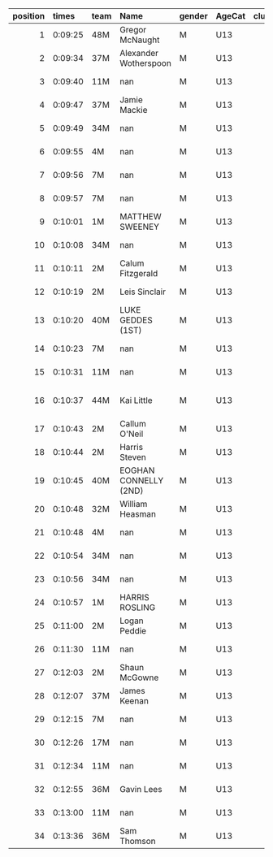 |   position | times   | team   | Name                  | gender   | AgeCat   |   clubnumber | Club name           | Website                               |
|-----------:|:--------|:-------|:----------------------|:---------|:---------|-------------:|:--------------------|:--------------------------------------|
|          1 | 0:09:25 | 48M    | Gregor McNaught       | M        | U13      |           48 | Springburn Harriers | https://www.springburnharriers.co.uk/ |
|          2 | 0:09:34 | 37M    | Alexander Wotherspoon | M        | U13      |           37 | Law & District AAC  | http://www.lawaac.co.uk/              |
|          3 | 0:09:40 | 11M    | nan                   | M        | U13      |           11 | Airdrie Harriers    | http://airdrieharriers.org/           |
|          4 | 0:09:47 | 37M    | Jamie Mackie          | M        | U13      |           37 | Law & District AAC  | http://www.lawaac.co.uk/              |
|          5 | 0:09:49 | 34M    | nan                   | M        | U13      |           34 | Kilbarchan AAC      | https://kilbarchanaac.org.uk/         |
|          6 | 0:09:55 | 4M     | nan                   | M        | U13      |            4 | Inverclyde AC       | https://www.inverclydeac.org/         |
|          7 | 0:09:56 | 7M     | nan                   | M        | U13      |            7 | Giffnock North AC   | https://www.giffnocknorth.co.uk/      |
|          8 | 0:09:57 | 7M     | nan                   | M        | U13      |            7 | Giffnock North AC   | https://www.giffnocknorth.co.uk/      |
|          9 | 0:10:01 | 1M     | MATTHEW SWEENEY       | M        | U13      |            1 | East Kilbride AC    | http://www.ekac.org.uk/               |
|         10 | 0:10:08 | 34M    | nan                   | M        | U13      |           34 | Kilbarchan AAC      | https://kilbarchanaac.org.uk/         |
|         11 | 0:10:11 | 2M     | Calum Fitzgerald      | M        | U13      |            2 | Kilmarnock H&AC     | http://www.kilmarnockharriers.com/    |
|         12 | 0:10:19 | 2M     | Leis Sinclair         | M        | U13      |            2 | Kilmarnock H&AC     | http://www.kilmarnockharriers.com/    |
|         13 | 0:10:20 | 40M    | LUKE GEDDES (1ST)     | M        | U13      |           40 | Motherwell AC       | https://motherwellac.com/             |
|         14 | 0:10:23 | 7M     | nan                   | M        | U13      |            7 | Giffnock North AC   | https://www.giffnocknorth.co.uk/      |
|         15 | 0:10:31 | 11M    | nan                   | M        | U13      |           11 | Airdrie Harriers    | http://airdrieharriers.org/           |
|         16 | 0:10:37 | 44M    | Kai Little            | M        | U13      |           44 | North Ayrshire AAC  | https://naathletics.co.uk/            |
|         17 | 0:10:43 | 2M     | Callum O'Neil         | M        | U13      |            2 | Kilmarnock H&AC     | http://www.kilmarnockharriers.com/    |
|         18 | 0:10:44 | 2M     | Harris Steven         | M        | U13      |            2 | Kilmarnock H&AC     | http://www.kilmarnockharriers.com/    |
|         19 | 0:10:45 | 40M    | EOGHAN CONNELLY (2ND) | M        | U13      |           40 | Motherwell AC       | https://motherwellac.com/             |
|         20 | 0:10:48 | 32M    | William Heasman       | M        | U13      |           32 | Helensburgh AAC     | https://www.helensburghaac.com/       |
|         21 | 0:10:48 | 4M     | nan                   | M        | U13      |            4 | Inverclyde AC       | https://www.inverclydeac.org/         |
|         22 | 0:10:54 | 34M    | nan                   | M        | U13      |           34 | Kilbarchan AAC      | https://kilbarchanaac.org.uk/         |
|         23 | 0:10:56 | 34M    | nan                   | M        | U13      |           34 | Kilbarchan AAC      | https://kilbarchanaac.org.uk/         |
|         24 | 0:10:57 | 1M     | HARRIS ROSLING        | M        | U13      |            1 | East Kilbride AC    | http://www.ekac.org.uk/               |
|         25 | 0:11:00 | 2M     | Logan Peddie          | M        | U13      |            2 | Kilmarnock H&AC     | http://www.kilmarnockharriers.com/    |
|         26 | 0:11:30 | 11M    | nan                   | M        | U13      |           11 | Airdrie Harriers    | http://airdrieharriers.org/           |
|         27 | 0:12:03 | 2M     | Shaun McGowne         | M        | U13      |            2 | Kilmarnock H&AC     | http://www.kilmarnockharriers.com/    |
|         28 | 0:12:07 | 37M    | James Keenan          | M        | U13      |           37 | Law & District AAC  | http://www.lawaac.co.uk/              |
|         29 | 0:12:15 | 7M     | nan                   | M        | U13      |            7 | Giffnock North AC   | https://www.giffnocknorth.co.uk/      |
|         30 | 0:12:26 | 17M    | nan                   | M        | U13      |           17 | Calderglen Harriers | http://www.calderglenharriers.org.uk/ |
|         31 | 0:12:34 | 11M    | nan                   | M        | U13      |           11 | Airdrie Harriers    | http://airdrieharriers.org/           |
|         32 | 0:12:55 | 36M    | Gavin Lees            | M        | U13      |           36 | Larkhall YMCA       | https://www.larkhallymcaharriers.org  |
|         33 | 0:13:00 | 11M    | nan                   | M        | U13      |           11 | Airdrie Harriers    | http://airdrieharriers.org/           |
|         34 | 0:13:36 | 36M    | Sam Thomson           | M        | U13      |           36 | Larkhall YMCA       | https://www.larkhallymcaharriers.org  |